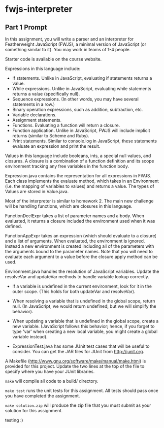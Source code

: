 # fwjs-interpreter

## Part 1 Prompt

In this assignment, you will write a parser and an interpreter for Featherweight JavaScript (FWJS), a minimal version of JavaScript (or something similar to it).  You may work in teams of 1-4 people.

Starter code is available on the course website.

Expressions in this language include:

* If statements.  Unlike in JavaScript, evaluating if statements returns a value.
* While expressions.  Unlike in JavaScript, evaluating while statements returns a value (specifically null).
* Sequence expressions.  (In other words, you may have several statements in a row.)
* Binary operation expressions, such as addition, subtraction, etc.
* Variable declarations.
* Assignment statements.
* Functions.  Evaluating a function will return a closure.
* Function application.  Unlike in JavaScript, FWJS will include implicit returns (similar to Scheme and Ruby).
* Print statements.  Similar to console.log in JavaScript, these statements evaluate an expression and print the result.

Values in this language include booleans, ints, a special null values, and closures.  A closure is a combination of a function definition and its scope environment tracking any free variables in the function body.


Expression.java contains the representation for all expressions in FWJS.  Each class implements the evaluate method, which takes in an Environment (i.e. the mapping of variables to values) and returns a value.  The types of Values are stored in Value.java.

Most of the interpreter is similar to homework 2.  The main new challenge will be handling functions, which are closures in this language.

FunctionDeclExpr takes a list of parameter names and a body.  When evaluated, it returns a closure included the environment used when it was defined.

FunctionAppExpr takes an expression (which should evaluate to a closure) and a list of arguments.  When evaluated, the environment is ignored.  Instead a new environment is created including all of the parameters with the arguments bound to the parameter names.  Note that you will need to evaluate each argument to a value before the closure.apply method can be used.

Environment.java handles the resolution of JavaScript variables.  Update the resolveVar and updateVar methods to handle variable lookup correctly.

* If a variable is undefined in the current environment, look for it in the outer scope.
  (This holds for both updateVar and resolveVar).
* When resolving a variable that is undefined in the global scope, return null.  (In JavaScript, we would
  return undefined, but we will simplify the behavior).
* When updating a variable that is undefined in the global scope, create a new variable.
  (JavaScript follows this behavior; hence, if you forget to type 'var' when creating a new local
   variable, you might create a global variable instead).

* ExpressionTest.java has some JUnit test cases that will be useful to consider.  You can get the JAR files for JUnit from http://junit.org.


A Makefile (http://www.gnu.org/software/make/manual/make.html) is provided for this project.  Update the two lines at the top of the file to specify where you have your JUnit libraries.

`make` will compile all code to a build/ directory.

`make test` runs the unit tests for this assignment.  All tests should pass once you have completed the assignment.

`make solution.zip` will produce the zip file that you must submit as your solution for this assignment.

testing :)
